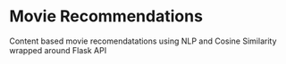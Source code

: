 # Movie Recommendations 

Content based movie recomendatations using NLP and Cosine Similarity wrapped around Flask API